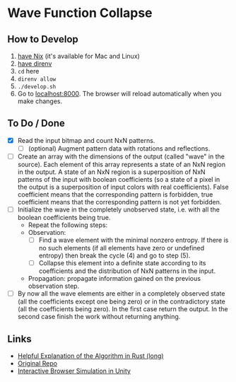 # Wave Function Collapse

## How to Develop

1. [have Nix](https://nixos.org/nix/) (it's available for Mac and Linux)
2. [have direnv](https://direnv.net)
3. `cd` here
4. `direnv allow`
5. `./develop.sh`
6. Go to [localhost:8000](http://localhost:8000). The browser will reload automatically when you make changes.

## To Do / Done

- [x] Read the input bitmap and count NxN patterns.
  - [ ] (optional) Augment pattern data with rotations and reflections.
- [ ] Create an array with the dimensions of the output (called "wave" in the source). Each element of this array represents a state of an NxN region in the output. A state of an NxN region is a superposition of NxN patterns of the input with boolean coefficients (so a state of a pixel in the output is a superposition of input colors with real coefficients). False coefficient means that the corresponding pattern is forbidden, true coefficient means that the corresponding pattern is not yet forbidden.
- [ ] Initialize the wave in the completely unobserved state, i.e. with all the boolean coefficients being true.
  - Repeat the following steps:
  - Observation:
    - [ ] Find a wave element with the minimal nonzero entropy. If there is no such elements (if all elements have zero or undefined entropy) then break the cycle (4) and go to step (5).
    - [ ] Collapse this element into a definite state according to its coefficients and the distribution of NxN patterns in the input.
  - Propagation: propagate information gained on the previous observation step.
- [ ] By now all the wave elements are either in a completely observed state (all the coefficients except one being zero) or in the contradictory state (all the coefficients being zero). In the first case return the output. In the second case finish the work without returning anything.

## Links

- [Helpful Explanation of the Algorithm in Rust (long)](https://gridbugs.org/wave-function-collapse/)
- [Original Repo](https://github.com/mxgmn/WaveFunctionCollapse)
- [Interactive Browser Simulation in Unity](http://oskarstalberg.com/game/wave/wave.html)
